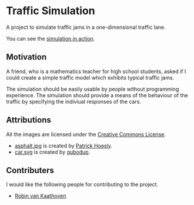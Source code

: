 Traffic Simulation
==================

A project to simulate traffic jams in a one-dimensional traffic lane.

You can see the [simulation in action][7].

Motivation
----------

A friend, who is a mathematics teacher for high school students, asked if I could create
a simple traffic model which exhibits typical traffic jams.

The simulation should be easily usable by people without programming experience. The simulation
should provide a means of the behaviour of the traffic by specifying the indiviual responses of
the cars.

Attributions
------------

All the images are licensed under the [Creative Commons License][1].

* [asphalt.jpg][2] is created by [Patrick Hoesly][3].
* [car.svg][4] is created by [qubodup][5].

Contributers
------------

I would like the following people for contributing to the project.

* [Robin van Kaathoven][6]

[1]: http://creativecommons.org/ "Creative Commons homepage"
[2]: http://www.flickr.com/photos/zooboing/4242844592/sizes/o/in/photostream/ "Source for asphalt"
[3]: http://www.zooboing.com/ "Patrick Hoesly website"
[4]: http://openclipart.org/detail/61201/red-racing-car-top-view-by-qubodup "Source for car.svg"
[5]: http://openclipart.org/user-detail/qubodup "Clip Art library user details of qubodup"
[6]: https://github.com/RobinvanKaathoven "Robin van Kaathoven on GitHub"
[7]: http://dvberkel.github.com/traffic-simulation/ "The actual Traffic Simulation"
